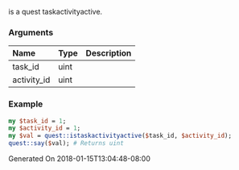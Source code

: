 is a quest taskactivityactive.
### Arguments
**Name**|**Type**|**Description**
:---|:---|:---
task_id|uint|
activity_id|uint|

### Example

```perl
my $task_id = 1;
my $activity_id = 1;
my $val = quest::istaskactivityactive($task_id, $activity_id);
quest::say($val); # Returns uint
```


Generated On 2018-01-15T13:04:48-08:00